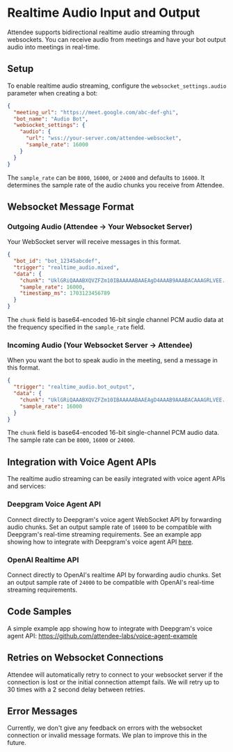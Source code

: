 # Realtime Audio Input and Output

Attendee supports bidirectional realtime audio streaming through websockets. You can receive audio from meetings and have your bot output audio into meetings in real-time.

## Setup

To enable realtime audio streaming, configure the `websocket_settings.audio` parameter when creating a bot:

```json
{
  "meeting_url": "https://meet.google.com/abc-def-ghi",
  "bot_name": "Audio Bot",
  "websocket_settings": {
    "audio": {
      "url": "wss://your-server.com/attendee-websocket",
      "sample_rate": 16000
    }
  }
}
```

The `sample_rate` can be `8000`, `16000`, or `24000` and defaults to `16000`. It determines the sample rate of the audio chunks you receive from Attendee.

## Websocket Message Format

### Outgoing Audio (Attendee → Your Websocket Server)

Your WebSocket server will receive messages in this format.

```json
{
  "bot_id": "bot_12345abcdef",
  "trigger": "realtime_audio.mixed",
  "data": {
    "chunk": "UklGRiQAAABXQVZFZm10IBAAAAABAAEAgD4AAAB9AAABACAAAGRLVEE...",
    "sample_rate": 16000,
    "timestamp_ms": 1703123456789
  }
}
```

The `chunk` field is base64-encoded 16-bit single channel PCM audio data at the frequency specified in the `sample_rate` field.

### Incoming Audio (Your Websocket Server → Attendee)

When you want the bot to speak audio in the meeting, send a message in this format.

```json
{
  "trigger": "realtime_audio.bot_output",
  "data": {
    "chunk": "UklGRiQAAABXQVZFZm10IBAAAAABAAEAgD4AAAB9AAABACAAAGRLVEE...",
    "sample_rate": 16000
  }
}
```

The `chunk` field is base64-encoded 16-bit single-channel PCM audio data. The sample rate can be `8000`, `16000` or `24000`.

## Integration with Voice Agent APIs

The realtime audio streaming can be easily integrated with voice agent APIs and services:

### Deepgram Voice Agent API
Connect directly to Deepgram's voice agent WebSocket API by forwarding audio chunks. Set an output sample rate of `16000` to be compatible with Deepgram's real-time streaming requirements. See an example app showing how to integrate with Deepgram's voice agent API [here](https://github.com/attendee-labs/voice-agent-example).

### OpenAI Realtime API
Connect directly to OpenAI's realtime API by forwarding audio chunks. Set an output sample rate of `24000` to be compatible with OpenAI's real-time streaming requirements.

## Code Samples

A simple example app showing how to integrate with Deepgram's voice agent API: https://github.com/attendee-labs/voice-agent-example

## Retries on Websocket Connections

Attendee will automatically retry to connect to your websocket server if the connection is lost or the initial connection attempt fails. We will retry up to 30 times with a 2 second delay between retries.

## Error Messages

Currently, we don't give any feedback on errors with the websocket connection or invalid message formats. We plan to improve this in the future.


